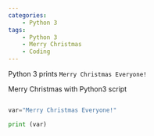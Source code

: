 ```yaml
---
categories:
    - Python 3
tags:
    - Python 3
    - Merry Christmas
    - Coding
---
```


Python 3 prints `Merry Christmas Everyone!`

Merry Christmas with Python3 script

```python

var="Merry Christmas Everyone!"

print (var)

```
